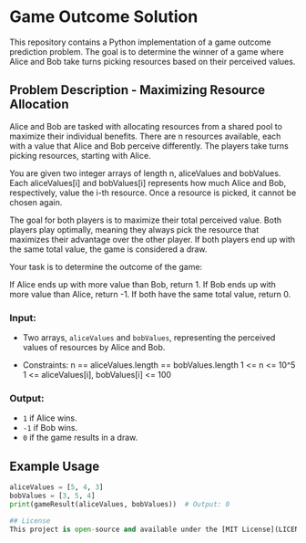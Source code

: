 # Game Outcome Solution

This repository contains a Python implementation of a game outcome prediction problem. The goal is to determine the winner of a game where Alice and Bob take turns picking resources based on their perceived values.

## Problem Description - Maximizing Resource Allocation
Alice and Bob are tasked with allocating resources from a shared pool to maximize their individual benefits. There are n resources available, each with a value that Alice and Bob perceive differently. The players take turns picking resources, starting with Alice.

You are given two integer arrays of length n, aliceValues and bobValues. Each aliceValues[i] and bobValues[i] represents how much Alice and Bob, respectively, value the i-th resource. Once a resource is picked, it cannot be chosen again.

The goal for both players is to maximize their total perceived value. Both players play optimally, meaning they always pick the resource that maximizes their advantage over the other player. If both players end up with the same total value, the game is considered a draw.

Your task is to determine the outcome of the game:

If Alice ends up with more value than Bob, return 1.
If Bob ends up with more value than Alice, return -1.
If both have the same total value, return 0.
### Input:
- Two arrays, `aliceValues` and `bobValues`, representing the perceived values of resources by Alice and Bob.

- Constraints:
n == aliceValues.length == bobValues.length
1 <= n <= 10^5
1 <= aliceValues[i], bobValues[i] <= 100

### Output:
- `1` if Alice wins.
- `-1` if Bob wins.
- `0` if the game results in a draw.

## Example Usage
```python
aliceValues = [5, 4, 3]
bobValues = [3, 5, 4]
print(gameResult(aliceValues, bobValues))  # Output: 0

## License
This project is open-source and available under the [MIT License](LICENSE).
